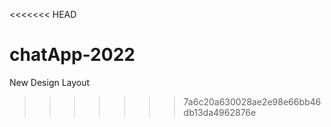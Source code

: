 <<<<<<< HEAD

# chatApp-2022

New Design Layout

> > > > > > > 7a6c20a630028ae2e98e66bb46db13da4962876e
